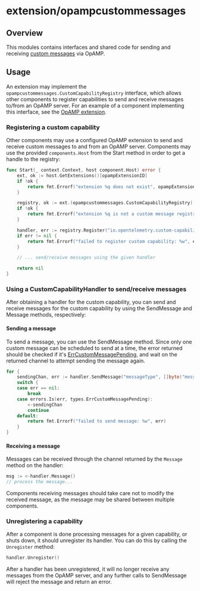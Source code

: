 # extension/opampcustommessages

## Overview

This modules contains interfaces and shared code for sending and receiving [custom messages](https://github.com/open-telemetry/opamp-spec/blob/main/specification.md#custom-messages) via OpAMP.

## Usage

An extension may implement the `opampcustommessages.CustomCapabilityRegistry` interface, which allows other components to register capabilities to send and receive messages to/from an OpAMP server. For an example of a component implementing this interface, see the [OpAMP extension](/extension/opampextension).


### Registering a custom capability

Other components may use a configured OpAMP extension to send and receive custom messages to and from an OpAMP server. Components may use the provided `components.Host` from the Start method in order to get a handle to the registry:

```go
func Start(_ context.Context, host component.Host) error {
	ext, ok := host.GetExtensions()[opampExtensionID]
	if !ok {
		return fmt.Errorf("extension %q does not exist", opampExtensionID)
	}

	registry, ok := ext.(opampcustommessages.CustomCapabilityRegistry)
	if !ok {
		return fmt.Errorf("extension %q is not a custom message registry", opampExtensionID)
	}

	handler, err := registry.Register("io.opentelemetry.custom-capability")
	if err != nil {
		return fmt.Errorf("failed to register custom capability: %w", err)
	}

	// ... send/receive messages using the given handler

	return nil
}
```

### Using a CustomCapabilityHandler to send/receive messages

After obtaining a handler for the custom capability, you can send and receive messages for the custom capability by using the SendMessage and Message methods, respectively:

#### Sending a message

To send a message, you can use the SendMessage method. Since only one custom message can be scheduled to send at a time, the error returned should be checked if it's [ErrCustomMessagePending](https://pkg.go.dev/github.com/open-telemetry/opamp-go@v0.14.0/client/types#pkg-variables), and wait on the returned channel to attempt sending the message again.

```go
for {
	sendingChan, err := handler.SendMessage("messageType", []byte("message-data"))
	switch {
	case err == nil:
		break
	case errors.Is(err, types.ErrCustomMessagePending):
		<-sendingChan
		continue
	default:
		return fmt.Errorf("failed to send message: %w", err)
	}
}
```

#### Receiving a message

Messages can be received through the channel returned by the `Message` method on the handler:

```go
msg := <-handler.Message()
// process the message...
```

Components receiving messages should take care not to modify the received message, as the message may be shared between multiple components.

### Unregistering a capability

After a component is done processing messages for a given capability, or shuts down, it should unregister its handler. You can do this by calling the `Unregister` method:

```go
handler.Unregister()
```

After a handler has been unregistered, it will no longer receive any messages from the OpAMP server, and any further calls to SendMessage will reject the message and return an error.
